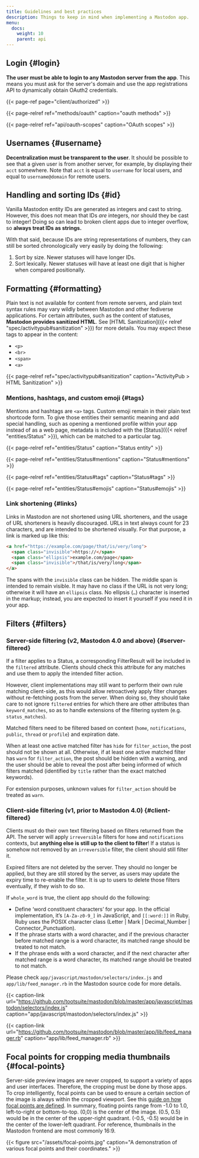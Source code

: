 ```yaml
---
title: Guidelines and best practices
description: Things to keep in mind when implementing a Mastodon app.
menu:
  docs:
    weight: 10
    parent: api
---
```


## Login {#login}

**The user must be able to login to any Mastodon server from the app**. This means you must ask for the server's domain and use the app registrations API to dynamically obtain OAuth2 credentials.

{{< page-ref page="client/authorized" >}}

{{< page-relref ref="methods/oauth" caption="oauth methods" >}}

{{< page-relref ref="api/oauth-scopes" caption="OAuth scopes" >}}

## Usernames {#username}

**Decentralization must be transparent to the user**. It should be possible to see that a given user is from another server, for example, by displaying their `acct` somewhere. Note that `acct` is equal to `username` for local users, and equal to `username@domain` for remote users.

## Handling and sorting IDs {#id}

Vanilla Mastodon entity IDs are generated as integers and cast to string. However, this does not mean that IDs _are_ integers, nor should they be cast to integer! Doing so can lead to broken client apps due to integer overflow, so **always treat IDs as strings.**

With that said, because IDs are string representations of numbers, they can still be sorted chronologically very easily by doing the following:

1. Sort by size. Newer statuses will have longer IDs.
2. Sort lexically. Newer statuses will have at least one digit that is higher when compared positionally.

## Formatting {#formatting}

Plain text is not available for content from remote servers, and plain text syntax rules may vary wildly between Mastodon and other fediverse applications. For certain attributes, such as the content of statuses, **Mastodon provides sanitized HTML**. See [HTML Sanitization]({{< relref "spec/activitypub#sanitization" >}}) for more details. You may expect these tags to appear in the content:

* `<p>`
* `<br>`
* `<span>`
* `<a>`

{{< page-relref ref="spec/activitypub#sanitization" caption="ActivityPub > HTML Sanitization" >}}

### Mentions, hashtags, and custom emoji {#tags}

Mentions and hashtags are `<a>` tags. Custom emoji remain in their plain text shortcode form. To give those entities their semantic meaning and add special handling, such as opening a mentioned profile within your app instead of as a web page, metadata is included with the [Status]({{< relref "entities/Status" >}}), which can be matched to a particular tag.

{{< page-relref ref="entities/Status" caption="Status entity" >}}

{{< page-relref ref="entities/Status#mentions" caption="Status#mentions" >}}

{{< page-relref ref="entities/Status#tags" caption="Status#tags" >}}

{{< page-relref ref="entities/Status#emojis" caption="Status#emojis" >}}

### Link shortening {#links}

Links in Mastodon are not shortened using URL shorteners, and the usage of URL shorteners is heavily discouraged. URLs in text always count for 23 characters, and are intended to be shortened visually. For that purpose, a link is marked up like this:

```html
<a href="https://example.com/page/that/is/very/long">
  <span class="invisible">https://</span>
  <span class="ellipsis">example.com/page</span>
  <span class="invisible">/that/is/very/long</span>
</a>
```

The spans with the `invisible` class can be hidden. The middle span is intended to remain visible. It may have no class if the URL is not very long; otherwise it will have an `ellipsis` class. No ellipsis (`…`) character is inserted in the markup; instead, you are expected to insert it yourself if you need it in your app.

## Filters {#filters}

### Server-side filtering (v2, Mastodon 4.0 and above) {#server-filtered}

If a filter applies to a Status, a corresponding FilterResult will be included in the `filtered` attribute. Clients should check this attribute for any matches and use them to apply the intended filter action.

However, client implementations may still want to perform their own rule matching client-side, as this would allow retroactively apply filter changes without re-fetching posts from the server. When doing so, they should take care to not ignore `filtered` entries for which there are other attributes than `keyword_matches`, so as to handle extensions of the filtering system (e.g. `status_matches`).

Matched filters need to be filtered based on context (`home`, `notifications`, `public`, `thread` or `profile`) and expiration date.

When at least one active matched filter has `hide` for `filter_action`, the post should not be shown at all. Otherwise, if at least one active matched filter has `warn` for `filter_action`, the post should be hidden with a warning, and the user should be able to reveal the post after being informed of which filters matched (identified by `title` rather than the exact matched keywords).

For extension purposes, unknown values for `filter_action` should be treated as `warn`.

### Client-side filtering (v1, prior to Mastodon 4.0) {#client-filtered}

Clients must do their own text filtering based on filters returned from the API. The server will apply `irreversible` filters for `home` and `notifications` contexts, but **anything else is still up to the client to filter**! If a status is somehow not removed by an `irreversible` filter, the client should still filter it.

Expired filters are not deleted by the server. They should no longer be applied, but they are still stored by the server, as users may update the expiry time to re-enable the filter. It is up to users to delete those filters eventually, if they wish to do so.

If `whole_word` is true, the client app should do the following:

* Define ‘word constituent characters’ for your app. In the official implementation, it’s `[A-Za-z0-9_]` in JavaScript, and `[[:word:]]` in Ruby. Ruby uses the POSIX character class (Letter | Mark | Decimal_Number | Connector_Punctuation).
* If the phrase starts with a word character, and if the previous character before matched range is a word character, its matched range should be treated to not match.
* If the phrase ends with a word character, and if the next character after matched range is a word character, its matched range should be treated to not match.

Please check `app/javascript/mastodon/selectors/index.js` and `app/lib/feed_manager.rb` in the Mastodon source code for more details.

{{< caption-link url="https://github.com/tootsuite/mastodon/blob/master/app/javascript/mastodon/selectors/index.js" caption="app/javascript/mastodon/selectors/index.js" >}}

{{< caption-link url="https://github.com/tootsuite/mastodon/blob/master/app/lib/feed_manager.rb" caption="app/lib/feed_manager.rb" >}}

## Focal points for cropping media thumbnails {#focal-points}

Server-side preview images are never cropped, to support a variety of apps and user interfaces. Therefore, the cropping must be done by those apps. To crop intelligently, focal points can be used to ensure a certain section of the image is always within the cropped viewport. See this [guide on how focal points are defined](https://github.com/jonom/jquery-focuspoint#1-calculate-your-images-focus-point). In summary, floating points range from -1.0 to 1.0, left-to-right or bottom-to-top. (0,0) is the center of the image. (0.5, 0.5) would be in the center of the upper-right quadrant. (-0.5, -0.5) would be in the center of the lower-left quadrant. For reference, thumbnails in the Mastodon frontend are most commonly 16:9.

{{< figure src="/assets/focal-points.jpg" caption="A demonstration of various focal points and their coordinates." >}}
